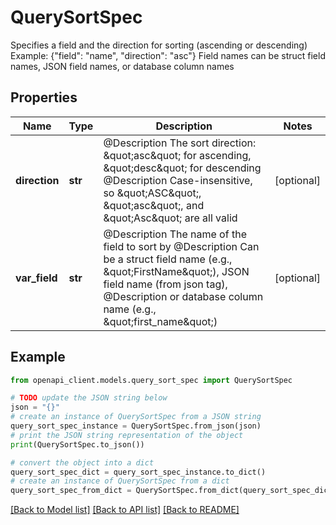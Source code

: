 # QuerySortSpec

Specifies a field and the direction for sorting (ascending or descending) Example: {\"field\": \"name\", \"direction\": \"asc\"} Field names can be struct field names, JSON field names, or database column names

## Properties

Name | Type | Description | Notes
------------ | ------------- | ------------- | -------------
**direction** | **str** | @Description The sort direction: \&quot;asc\&quot; for ascending, \&quot;desc\&quot; for descending @Description Case-insensitive, so \&quot;ASC\&quot;, \&quot;asc\&quot;, and \&quot;Asc\&quot; are all valid | [optional] 
**var_field** | **str** | @Description The name of the field to sort by @Description Can be a struct field name (e.g., \&quot;FirstName\&quot;), JSON field name (from json tag), @Description or database column name (e.g., \&quot;first_name\&quot;) | [optional] 

## Example

```python
from openapi_client.models.query_sort_spec import QuerySortSpec

# TODO update the JSON string below
json = "{}"
# create an instance of QuerySortSpec from a JSON string
query_sort_spec_instance = QuerySortSpec.from_json(json)
# print the JSON string representation of the object
print(QuerySortSpec.to_json())

# convert the object into a dict
query_sort_spec_dict = query_sort_spec_instance.to_dict()
# create an instance of QuerySortSpec from a dict
query_sort_spec_from_dict = QuerySortSpec.from_dict(query_sort_spec_dict)
```
[[Back to Model list]](../README.md#documentation-for-models) [[Back to API list]](../README.md#documentation-for-api-endpoints) [[Back to README]](../README.md)


